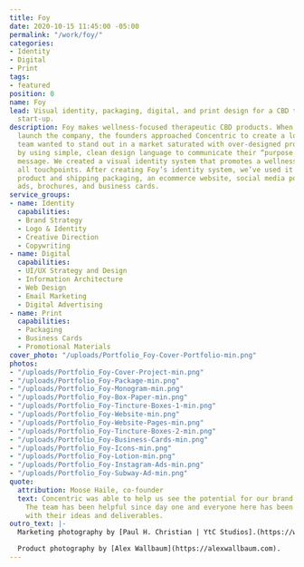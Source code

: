 ```yaml
---
title: Foy
date: 2020-10-15 11:45:00 -05:00
permalink: "/work/foy/"
categories:
- Identity
- Digital
- Print
tags:
- featured
position: 0
name: Foy
lead: Visual identity, packaging, digital, and print design for a CBD therapeutics
  start-up.
description: Foy makes wellness-focused therapeutic CBD products. When preparing to
  launch the company, the founders approached Concentric to create a logo. The Foy
  team wanted to stand out in a market saturated with over-designed product packaging
  by using simple, clean design language to communicate their “purpose through wellness”
  message. We created a visual identity system that promotes a wellness mindset across
  all touchpoints. After creating Foy’s identity system, we’ve used it to create all
  product and shipping packaging, an ecommerce website, social media posts, display
  ads, brochures, and business cards.
service_groups:
- name: Identity
  capabilities:
  - Brand Strategy
  - Logo & Identity
  - Creative Direction
  - Copywriting
- name: Digital
  capabilities:
  - UI/UX Strategy and Design
  - Information Architecture
  - Web Design
  - Email Marketing
  - Digital Advertising
- name: Print
  capabilities:
  - Packaging
  - Business Cards
  - Promotional Materials
cover_photo: "/uploads/Portfolio_Foy-Cover-Portfolio-min.png"
photos:
- "/uploads/Portfolio_Foy-Cover-Project-min.png"
- "/uploads/Portfolio_Foy-Package-min.png"
- "/uploads/Portfolio_Foy-Monogram-min.png"
- "/uploads/Portfolio_Foy-Box-Paper-min.png"
- "/uploads/Portfolio_Foy-Tincture-Boxes-1-min.png"
- "/uploads/Portfolio_Foy-Website-min.png"
- "/uploads/Portfolio_Foy-Website-Pages-min.png"
- "/uploads/Portfolio_Foy-Tincture-Boxes-2-min.png"
- "/uploads/Portfolio_Foy-Business-Cards-min.png"
- "/uploads/Portfolio_Foy-Icons-min.png"
- "/uploads/Portfolio_Foy-Lotion-min.png"
- "/uploads/Portfolio_Foy-Instagram-Ads-min.png"
- "/uploads/Portfolio_Foy-Subway-Ad-min.png"
quote:
  attribution: Moose Haile, co-founder
  text: Concentric was able to help us see the potential for our brand in a new way.
    The team has been helpful since day one and everyone here has been very happy
    with their ideas and deliverables.
outro_text: |-
  Marketing photography by [Paul H. Christian | YtC Studios].(https://www.ytcstudios.com/)

  Product photography by [Alex Wallbaum](https://alexwallbaum.com).
---
```


